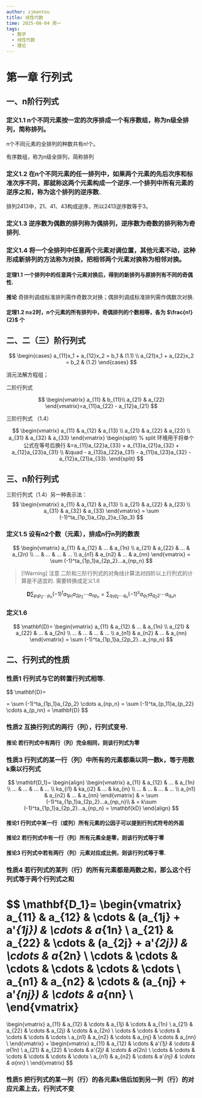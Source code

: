 ```yaml
---
author: zjmantou
title: 线性代数
time: 2025-08-04 周一
tags:
  - 数学
  - 线性代数
  - 理论
---
```

# 第一章 行列式

## 一、n阶行列式

### 定义1.1 n个不同元素按一定的次序排成一个有序数组，称为n级全排列，简称排列。

n个不同元素的全排列的种数共有n!个。

有序数组，称为n级全排列，简称排列

### 定义1.2 在n个不同元素的任一排列中，如果两个元素的先后次序和标准次序不同，那就称这两个元素构成一个逆序.一个排列中所有元素的逆序之和，称为这个排列的逆序数.

排列2413中，21、41、43构成逆序，所以2413逆序数等于3。 

### 定义1.3 逆序数为偶数的排列称为偶排列，逆序数为奇数的排列称为奇排列.

### 定义1.4 将一个全排列中任意两个元素对调位置，其他元素不动，这种形成新排列的方法称为对换，把相邻两个元素对换称为相邻对换。

#### 定理1.1 一个排列中的任意两个元素对换后，得到的新排列与原排列有不同的奇偶性.

**推论** 奇排列调成标准排列需作奇数次对换；偶排列调成标准排列需作偶数次对换.

#### 定理1.2 n≥2时，n个元素的所有排列中，奇偶排列的个数相等，各为 $\frac{n!} {2}$ 个

## 二、二（三）阶行列式

$$
\begin{cases}
a_{11}x_1 + a_{12}x_2 = b_1 & (1.1) \\
a_{21}x_1 + a_{22}x_2 = b_2 & (1.2)
\end{cases}
$$

消元法解方程组； 

二阶行列式

$$
\begin{vmatrix} a_{11} & b_{11}\\
a_{21} & a_{22}
\end{vmatrix}=a_{11}a_{22} - a_{12}a_{21}
$$

三阶行列式 （1.4）

$$
\begin{vmatrix}
a_{11} & a_{12} & a_{13} \\
a_{21} & a_{22} & a_{23} \\
a_{31} & a_{32} & a_{33}
\end{vmatrix}
\begin{split} % split 环境用于将单个公式在等号后换行
&=a_{11}a_{22}a_{33} + a_{13}a_{21}a_{32} + a_{12}a_{23}a_{31} \\
&\quad - a_{13}a_{22}a_{31} - a_{11}a_{23}a_{32} - a_{12}a_{21}a_{33}.
\end{split}
$$

## 三、n阶行列式

三阶行列式（1.4）另一种表示法：
$$
\begin{vmatrix}
a_{11} & a_{12} & a_{13} \\
a_{21} & a_{22} & a_{23} \\
a_{31} & a_{32} & a_{33}
\end{vmatrix}
= \sum (-1)^ta_{1p_1}a_{2p_2}a_{3p_3}
$$

### 定义1.5 设有n2个数（元素），排成n行n列的数表

$$
\begin{vmatrix}
a_{11} & a_{12} & ... & a_{1n} \\
a_{21} & a_{22} & ... & a_{2n} \\
... & ... & ... & ... \\
a_{n1} & a_{n2} & ... & a_{nn}
\end{vmatrix}
= \sum (-1)^ta_{1p_1}a_{2p_2}...a_{np_n}
$$
> [!Warning] 注意
> 二阶和三阶行列式的对角线计算法对四阶以上行列式的计算是不适宜的.
> 需要转换成定义1.6

$$
\mathbf{D}\sum_{p_1 p_2 \cdots p_n} (-1)^{t} a_{1p_1} a_{2p_2} \cdots a_{np_n} = \sum_{q_1 q_2 \cdots q_n} (-1)^{s} a_{q_1 1} a_{q_2 2} \cdots a_{q_n n}
$$

### 定义1.6 

$$
\mathbf{D}=
\begin{vmatrix}
a_{11} & a_{12} & ... & a_{1n} \\
a_{21} & a_{22} & ... & a_{2n} \\
... & ... & ... & ... \\
a_{n1} & a_{n2} & ... & a_{nn}
\end{vmatrix}
= \sum (-1)^ta_{1p_1}a_{2p_2}...a_{np_n}
$$
## 二、行列式的性质 

### 性质1 行列式与它的转置行列式相等.

$$
\mathbf{D}=

= \sum (-1)^ta_{1p_1}a_{2p_2} \cdots a_{np_n}
= \sum (-1)^ta_{p_11}a_{p_22} \cdots a_{p_nn}
= \mathbf{D}
$$

### 性质2 互换行列式的两行（列），行列式变号.

#### 推论 若行列式中有两行（列）完全相同，则该行列式为零

### 性质3 行列式的某一行（列）中所有的元素都乘以同一数k，等于用数k乘以行列式

$$
\mathbf{D_1}=
\begin{align}
\begin{vmatrix}
a_{11} & a_{12} & ... & a_{1n} \\
... & ... & ... & ... \\
ka_{i1} & ka_{i2} & ... & ka_{in} \\
... & ... & ... & ... \\
a_{n1} & a_{n2} & ... & a_{nn}
\end{vmatrix}
& = \sum (-1)^ta_{1p_1}a_{2p_2}...a_{np_n}\\
& = k\sum (-1)^ta_{1p_1}a_{2p_2}...a_{np_n} = \mathbf{kD}
\end{align}
$$

#### 推论1 行列式中某一行（或列）所有元素的公因子可以提到行列式符号的外面

#### 推论2 若行列式中有一行（列）所有元素全是零，则该行列式等于零

#### 推论3 行列式中若有两行（列）元素对应成比例，则该行列式等于零.

### 性质4 若行列式的某列（行）的所有元素都是两数之和，那么这个行列式等于两个行列式之和

$$
\mathbf{D_1}=
\begin{vmatrix}
a_{11} & a_{12} & \cdots & (a_{1j} + a'_{1j}) & \cdots & a_{1n} \\
a_{21} & a_{22} & \cdots & (a_{2j} + a'_{2j}) & \cdots & a_{2n} \\
\cdots & \cdots & \cdots & \cdots  & \cdots & \cdots \\
a_{n1} & a_{n2} & \cdots & (a_{nj} + a'_{nj}) & \cdots & a_{nn} \\
\end{vmatrix}
=
\begin{vmatrix}
a_{11} & a_{12} & \cdots & a_{1j} & \cdots & a_{1n} \\
a_{21} & a_{22} & \cdots & a_{2j} & \cdots & a_{2n} \\
\cdots & \cdots & \cdots & \cdots & \cdots & \cdots \\
a_{n1} & a_{n2} & \cdots & a_{nj} & \cdots & a_{nn} \\
\end{vmatrix}
+
\begin{vmatrix}
a_{11} & a_{12} & \cdots & a'_{1j} & \cdots & a_{1n} \\
a_{21} & a_{22} & \cdots & a'_{2j} & \cdots & a_{2n} \\
\cdots & \cdots & \cdots & \cdots & \cdots & \cdots \\
a_{n1} & a_{n2} & \cdots & a'_{nj} & \cdots & a_{nn} \\
\end{vmatrix}
$$

### 性质5 把行列式的某一列（行）的各元素k倍后加到另一列（行）的对应元素上去，行列式不变

